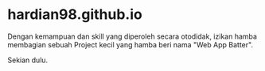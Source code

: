 # hardian98.github.io

Dengan kemampuan dan skill yang diperoleh secara otodidak, izikan hamba membagian sebuah Project kecil yang hamba beri nama "Web App Batter".

Sekian dulu. 
